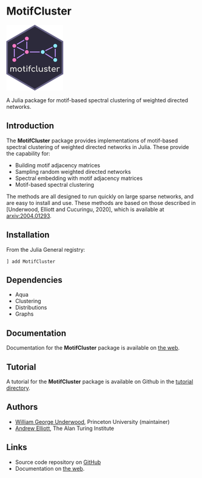 # MotifCluster

![motifcluster logo](https://github.com/WGUNDERWOOD/motifcluster/raw/main/sticker/hex_sticker_small.png)

A Julia package for motif-based spectral clustering of weighted directed networks.

## Introduction
The **MotifCluster** package provides
implementations of motif-based spectral clustering
of weighted directed networks in Julia.
These provide the capability for:

- Building motif adjacency matrices
- Sampling random weighted directed networks
- Spectral embedding with motif adjacency matrices
- Motif-based spectral clustering

The methods are all designed to run quickly on large sparse networks,
and are easy to install and use.
These methods are based on those described in
[Underwood, Elliott and Cucuringu, 2020],
which is available at
[arxiv:2004.01293](https://arxiv.org/abs/2004.01293).

## Installation

From the Julia General registry:

```
] add MotifCluster
```

## Dependencies
- Aqua
- Clustering
- Distributions
- Graphs

## Documentation
Documentation for the **MotifCluster** package is available on 
[the web](https://wgunderwood.github.io/MotifCluster.jl/stable/).

## Tutorial
A tutorial for the **MotifCluster** package
is available on Github in the
[tutorial directory](https://github.com/WGUNDERWOOD/motifcluster/blob/main/julia/MotifCluster/tutorial/motifcluster_tutorial.pdf).

## Authors
- [William George Underwood](https://wgunderwood.github.io/), Princeton University (maintainer)
- [Andrew Elliott](https://www.turing.ac.uk/people/researchers/andrew-elliott), The Alan Turing Institute

## Links
- Source code repository on
  [GitHub](https://github.com/WGUNDERWOOD/motifcluster)
- Documentation on
  [the web](https://wgunderwood.github.io/MotifCluster.jl/stable/).

